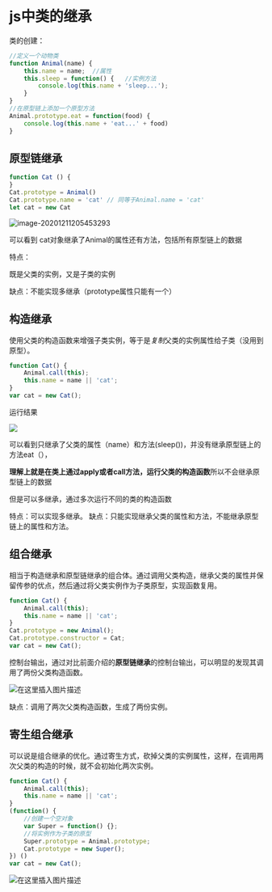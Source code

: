 # js中类的继承

类的创建：

```js
//定义一个动物类
function Animal(name) {
	this.name = name;  //属性
	this.sleep = function() {   //实例方法
		console.log(this.name + 'sleep...');
	}
}
//在原型链上添加一个原型方法
Animal.prototype.eat = function(food) {
	console.log(this.name + 'eat...' + food)
}
```



## 原型链继承

```js
function Cat () {
}
Cat.prototype = Animal()
Cat.prototype.name = 'cat' // 同等于Animal.name = 'cat'
let cat = new Cat
```

![image-20201211205453293](C:\Users\LENOVO\AppData\Roaming\Typora\typora-user-images\image-20201211205453293.png)



可以看到 cat对象继承了Animal的属性还有方法，包括所有原型链上的数据

特点：

既是父类的实例，又是子类的实例

缺点：不能实现多继承（prototype属性只能有一个）

## 构造继承

使用父类的构造函数来增强子类实例，等于是*复制*父类的实例属性给子类（没用到原型）。

```js
function Cat() {
    Animal.call(this);
    this.name = name || 'cat';
}
var cat = new Cat();
```

运行结果

![](https://img-blog.csdnimg.cn/20200424142117872.png)



可以看到只继承了父类的属性（name）和方法(sleep())，并没有继承原型链上的方法eat（），

**理解上就是在类上通过apply或者call方法，运行父类的构造函数**所以不会继承原型链上的数据

但是可以多继承，通过多次运行不同的类的构造函数

特点：可以实现多继承。
缺点：只能实现继承父类的属性和方法，不能继承原型链上的属性和方法。



## 组合继承

相当于构造继承和原型链继承的组合体。通过调用父类构造，继承父类的属性并保留传参的优点，然后通过将父类实例作为子类原型，实现函数复用。

```js
function Cat() {
    Animal.call(this);
    this.name = name || 'cat';
}
Cat.prototype = new Animal();
Cat.prototype.constructor = Cat;
var cat = new Cat();
```

控制台输出，通过对比前面介绍的**原型链继承**的控制台输出，可以明显的发现其调用了两份父类构造函数。

![在这里插入图片描述](https://img-blog.csdnimg.cn/2020042414425122.png)



缺点：调用了两次父类构造函数，生成了两份实例。

## 寄生组合继承

可以说是组合继承的优化。通过寄生方式，砍掉父类的实例属性，这样，在调用两次父类的构造的时候，就不会初始化两次实例。



```js
function Cat() {
    Animal.call(this);
    this.name = name || 'cat';
}
(function() {
    //创建一个空对象
    var Super = function() {};
    //将实例作为子类的原型
    Super.prototype = Animal.prototype;
    Cat.prototype = new Super();
}) ()
var cat = new Cat();

```

![在这里插入图片描述](https://img-blog.csdnimg.cn/20200424150930732.png)